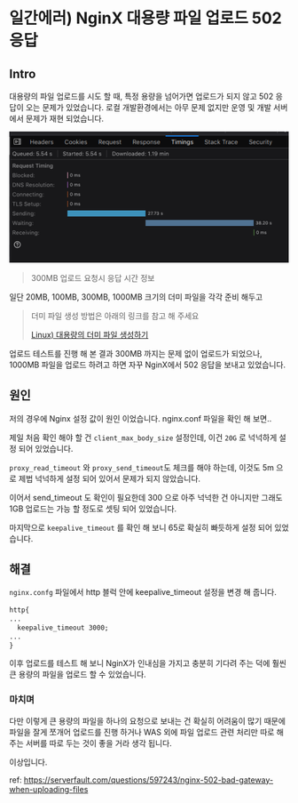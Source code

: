# 일간에러) NginX 대용량 파일 업로드 502 응답

## Intro

대용량의 파일 업로드를 시도 할 때, 특정 용량을 넘어가면 업로드가 되지 않고 502 응답이 오는 문제가 있었습니다. 로컬 개발환경에서는 아무 문제 없지만 운영 및 개발 서버에서 문제가 재현 되었습니다.

![pic](https://raw.githubusercontent.com/Shane-Park/mdblog/main/devlife/todayError/20220615.assets/pic.png)

> 300MB 업로드 요청시 응답 시간 정보

일단 20MB, 100MB, 300MB, 1000MB 크기의 더미 파일을 각각 준비 해두고

> 더미 파일 생성 방법은 아래의 링크를 참고 해 주세요
>
> [Linux) 대용량의 더미 파일 생성하기](https://shanepark.tistory.com/373)

업로드 테스트를 진행 해 본 결과 300MB 까지는 문제 없이 업로드가 되었으나, 1000MB 파일을 업로드 하려고 하면 자꾸 NginX에서 502 응답을 보내고 있었습니다.

## 원인

저의 경우에 Nginx 설정 값이 원인 이었습니다. nginx.conf 파일을 확인 해 보면..

제일 처음 확인 해야 할 건 `client_max_body_size` 설정인데, 이건 `20G` 로 넉넉하게 설정 되어 있었습니다.

`proxy_read_timeout` 와 `proxy_send_timeout`도 체크를 해야 하는데, 이것도 5m 으로 제법 넉넉하게 설정 되어 있어서 문제가 되지 않았습니다.

이어서 send_timeout 도 확인이 필요한데 300 으로 아주 넉넉한 건 아니지만 그래도 1GB 업로드는 가능 할 정도로 셋팅 되어 있었습니다.

마지막으로 `keepalive_timeout` 를 확인 해 보니 65로 확실히 빠듯하게 설정 되어 있었습니다.

## 해결

`nginx.confg` 파일에서 http 블럭 안에 keepalive_timeout 설정을 변경 해 줍니다.

```
http{
...
  keepalive_timeout 3000;
...
}
```

이후 업로드를 테스트 해 보니 NginX가 인내심을 가지고 충분히 기다려 주는 덕에 훨씬 큰 용량의 파일을 업로드 할 수 있었습니다.

### 마치며

다만 이렇게 큰 용량의 파일을 하나의 요청으로 보내는 건 확실히 어려움이 많기 때문에 파일을 잘게 쪼개어 업로드를 진행 하거나 WAS 외에 파일 업로드 관련 처리만 따로 해주는 서버를 따로 두는 것이 좋을 거라 생각 됩니다.

이상입니다.

ref: https://serverfault.com/questions/597243/nginx-502-bad-gateway-when-uploading-files